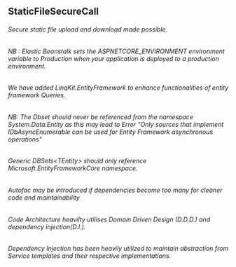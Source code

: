 ## StaticFileSecureCall
###### Secure static file upload and download made possible.
###### NB : Elastic Beanstalk sets the ASPNETCORE_ENVIRONMENT environment variable to Production when your application is deployed to a production environment.
###### We have added LinqKit.EntityFramework to enhance functionalities of entity framework Queries.
###### NB: The Dbset should never be referenced from the namespace System.Data.Entity as this may lead to Error "Only sources that implement IDbAsyncEnumerable can be used for Entity Framework asynchronous operations"
###### Generic DBSets&lt;TEntity&gt; should only reference Microsoft.EntityFrameworkCore namespace.
###### Autofac may be introduced if dependencies become too many for cleaner code and maintainability
###### Code Architecture heavilty utilises Domain Driven Design (D.D.D.) and dependency injection(D.I.).
###### Dependency Injection has been heavily utilized to maintain abstraction from Service templates and their respective implementations.
